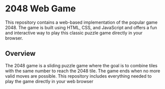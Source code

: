 # 2048 Web Game

This repository contains a web-based implementation of the popular game 2048. The game is built using HTML, CSS, and JavaScript and offers a fun and interactive way to play this classic puzzle game directly in your browser.

## Overview

The 2048 game is a sliding puzzle game where the goal is to combine tiles with the same number to reach the 2048 tile. The game ends when no more valid moves are possible. This repository includes everything needed to play the game directly in your web browser
